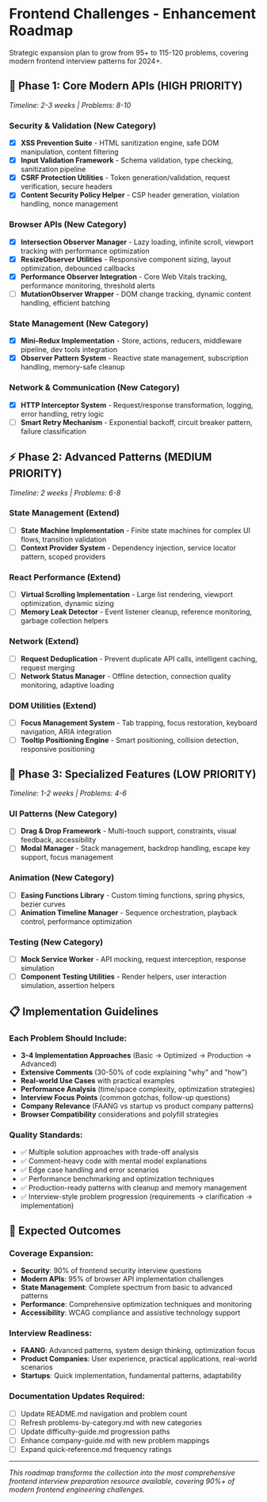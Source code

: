 # Frontend Challenges - Enhancement Roadmap

Strategic expansion plan to grow from 95+ to 115-120 problems, covering modern frontend interview patterns for 2024+.

## 🚀 Phase 1: Core Modern APIs (HIGH PRIORITY)
*Timeline: 2-3 weeks | Problems: 8-10*

### Security & Validation (New Category)
- [x] **XSS Prevention Suite** - HTML sanitization engine, safe DOM manipulation, content filtering
- [x] **Input Validation Framework** - Schema validation, type checking, sanitization pipeline  
- [x] **CSRF Protection Utilities** - Token generation/validation, request verification, secure headers
- [x] **Content Security Policy Helper** - CSP header generation, violation handling, nonce management

### Browser APIs (New Category)
- [x] **Intersection Observer Manager** - Lazy loading, infinite scroll, viewport tracking with performance optimization
- [x] **ResizeObserver Utilities** - Responsive component sizing, layout optimization, debounced callbacks
- [x] **Performance Observer Integration** - Core Web Vitals tracking, performance monitoring, threshold alerts
- [ ] **MutationObserver Wrapper** - DOM change tracking, dynamic content handling, efficient batching

### State Management (New Category)  
- [x] **Mini-Redux Implementation** - Store, actions, reducers, middleware pipeline, dev tools integration
- [x] **Observer Pattern System** - Reactive state management, subscription handling, memory-safe cleanup

### Network & Communication (New Category)
- [x] **HTTP Interceptor System** - Request/response transformation, logging, error handling, retry logic
- [ ] **Smart Retry Mechanism** - Exponential backoff, circuit breaker pattern, failure classification

## ⚡ Phase 2: Advanced Patterns (MEDIUM PRIORITY)
*Timeline: 2 weeks | Problems: 6-8*

### State Management (Extend)
- [ ] **State Machine Implementation** - Finite state machines for complex UI flows, transition validation
- [ ] **Context Provider System** - Dependency injection, service locator pattern, scoped providers

### React Performance (Extend)
- [ ] **Virtual Scrolling Implementation** - Large list rendering, viewport optimization, dynamic sizing
- [ ] **Memory Leak Detector** - Event listener cleanup, reference monitoring, garbage collection helpers

### Network (Extend)
- [ ] **Request Deduplication** - Prevent duplicate API calls, intelligent caching, request merging
- [ ] **Network Status Manager** - Offline detection, connection quality monitoring, adaptive loading

### DOM Utilities (Extend) 
- [ ] **Focus Management System** - Tab trapping, focus restoration, keyboard navigation, ARIA integration
- [ ] **Tooltip Positioning Engine** - Smart positioning, collision detection, responsive positioning

## 🎨 Phase 3: Specialized Features (LOW PRIORITY)
*Timeline: 1-2 weeks | Problems: 4-6*

### UI Patterns (New Category)
- [ ] **Drag & Drop Framework** - Multi-touch support, constraints, visual feedback, accessibility
- [ ] **Modal Manager** - Stack management, backdrop handling, escape key support, focus management

### Animation (New Category)
- [ ] **Easing Functions Library** - Custom timing functions, spring physics, bezier curves
- [ ] **Animation Timeline Manager** - Sequence orchestration, playback control, performance optimization

### Testing (New Category)
- [ ] **Mock Service Worker** - API mocking, request interception, response simulation
- [ ] **Component Testing Utilities** - Render helpers, user interaction simulation, assertion helpers

## 📋 Implementation Guidelines

### Each Problem Should Include:
- **3-4 Implementation Approaches** (Basic → Optimized → Production → Advanced)
- **Extensive Comments** (30-50% of code explaining "why" and "how")
- **Real-world Use Cases** with practical examples
- **Performance Analysis** (time/space complexity, optimization strategies)
- **Interview Focus Points** (common gotchas, follow-up questions)
- **Company Relevance** (FAANG vs startup vs product company patterns)
- **Browser Compatibility** considerations and polyfill strategies

### Quality Standards:
- ✅ Multiple solution approaches with trade-off analysis
- ✅ Comment-heavy code with mental model explanations  
- ✅ Edge case handling and error scenarios
- ✅ Performance benchmarking and optimization techniques
- ✅ Production-ready patterns with cleanup and memory management
- ✅ Interview-style problem progression (requirements → clarification → implementation)

## 🎯 Expected Outcomes

### Coverage Expansion:
- **Security**: 90% of frontend security interview questions
- **Modern APIs**: 95% of browser API implementation challenges  
- **State Management**: Complete spectrum from basic to advanced patterns
- **Performance**: Comprehensive optimization techniques and monitoring
- **Accessibility**: WCAG compliance and assistive technology support

### Interview Readiness:
- **FAANG**: Advanced patterns, system design thinking, optimization focus
- **Product Companies**: User experience, practical applications, real-world scenarios
- **Startups**: Quick implementation, fundamental patterns, adaptability

### Documentation Updates Required:
- [ ] Update README.md navigation and problem count
- [ ] Refresh problems-by-category.md with new categories
- [ ] Update difficulty-guide.md progression paths
- [ ] Enhance company-guide.md with new problem mappings  
- [ ] Expand quick-reference.md frequency ratings

---

*This roadmap transforms the collection into the most comprehensive frontend interview preparation resource available, covering 90%+ of modern frontend engineering challenges.*
